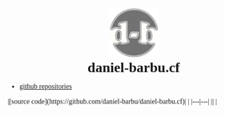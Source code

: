 <div style="text-align:center;"><img src="/img/favicon.png?" width="100px"></div>
<h1 style="font-family:'Cooper Black';text-align:center;">daniel-barbu.cf</h1>

* [github repositories](https://github.com/daniel-barbu?tab=repositories)

<h1></h1>  
|[source code](https://github.com/daniel-barbu/daniel-barbu.cf)|  |
|---|---|
||  |


<!--
<span style="font-size:140%;">➪Bine ati venit pe site-ul meu!</span>  
Numele meu este Daniel Barbu, am 15 ani si sunt din Bucuresti. Mai jos gasiti cateva dintre proiectele mele.
<h1></h1>
-->

<script>
  var link=document.createElement("link");
  link.rel="icon";
  link.href="/favicon.png?";
  document.getElementsByTagName("head")[0].appendChild(link);
  document.getElementsByTagName("h1")[0].remove();
</script>
<style>
  @font-face {font-family:'Cooper Black'; src:url(/fonts/CooperBlack2.woff);}
  @font-face {font-family:'Lucida Sans Unicode'; src:url(/fonts/LucidaSansUnicode.woff);}
  body,a {font-family:"Lucida Sans Unicode";}
  <!--h1 {margin:0 !important;padding:0 !important;}-->
</style>
 
